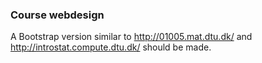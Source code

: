 ### Course webdesign

A Bootstrap version similar to http://01005.mat.dtu.dk/ and http://introstat.compute.dtu.dk/ should be made.


